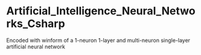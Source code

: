 # Artificial_Intelligence_Neural_Networks_Csharp
Encoded with winform of a 1-neuron 1-layer and multi-neuron single-layer artificial neural network

